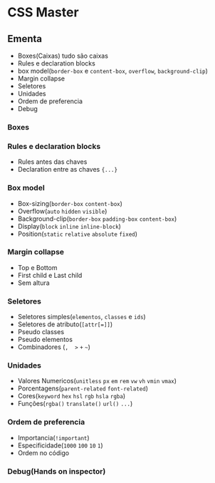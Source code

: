 # CSS Master

## Ementa

- Boxes(Caixas) tudo são caixas
- Rules e declaration blocks
- box model(`border-box` e `content-box`, `overflow`, `background-clip`)
- Margin collapse
- Seletores
- Unidades
- Ordem de preferencia
- Debug

### Boxes

### Rules e declaration blocks

- Rules antes das chaves
- Declaration entre as chaves `{...}`

### Box model

- Box-sizing(`border-box` `content-box`)
- Overflow(`auto` `hidden` `visible`)
- Background-clip(`border-box` `padding-box` `content-box`)
- Display(`block` `inline` `inline-block`)
- Position(`static` `relative` `absolute` `fixed`)

### Margin collapse

- Top e Bottom
- First child e Last child
- Sem altura

### Seletores

- Seletores simples(`elementos`, `classes` e `ids`)
- Seletores de atributo(`[attr[=]]`)
- Pseudo classes
- Pseudo elementos
- Combinadores (`,` ` ` `>` `+` `~`)

### Unidades

- Valores Numericos(`unitless` `px` `em` `rem` `vw` `vh` `vmin` `vmax`)
- Porcentagens(`parent-related` `font-related`)
- Cores(`keyword` `hex` `hsl` `rgb` `hsla` `rgba`)
- Funções(`rgba()` `translate()` `url()` `...`)

### Ordem de preferencia

- Importancia(`!important`)
- Especificidade(`1000` `100` `10` `1`)
- Ordem no código

### Debug(Hands on inspector)















